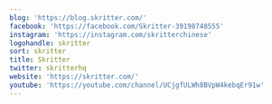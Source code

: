 ```yaml
---
blog: 'https://blog.skritter.com/'
facebook: 'https://facebook.com/Skritter-39198748555'
instagram: 'https://instagram.com/skritterchinese'
logohandle: skritter
sort: skritter
title: Skritter
twitter: skritterhq
website: 'https://skritter.com/'
youtube: 'https://youtube.com/channel/UCjgfULWh8BVpW4kebqEr91w'
---
```

